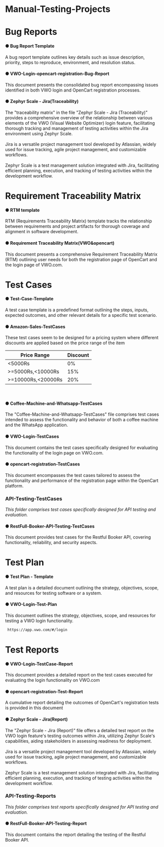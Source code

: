 # Manual-Testing-Projects
# Bug Reports
 
 <h4>● Bug Report Template</h4>
 A bug report template outlines key details such as issue description, 
 priority, steps to reproduce, environment, and resolution status.
 
 <h4>● VWO-Login-opencart-registration-Bug-Report</h4>
  This document presents the consolidated bug report encompassing issues identified in 
  both VWO login and OpenCart registration processes.
  
 <h4>● Zephyr Scale - Jira(Traceability)</h4>
  The "traceability matrix" in the file "Zephyr Scale - Jira (Traceability)" provides a comprehensive overview of the relationship between various elements of the VWO (Visual Website 
  Optimizer) login feature, facilitating thorough tracking and management of testing activities within the Jira environment using Zephyr Scale.
  <br>
  <br>
  Jira is a versatile project management tool developed by Atlassian, widely used for issue tracking, agile project management, and customizable workflows.
  <br>
  <br>
  Zephyr Scale is a test management solution integrated with Jira, facilitating efficient planning, execution, and tracking of testing activities within the development workflow.

  

# Requirement Traceability Matrix
<h4>● RTM template</h4>
RTM (Requirements Traceability Matrix) template tracks the relationship between requirements 
and project artifacts for thorough coverage and alignment in software development.

<h4>● Requirement Traceability Matrix(VWO&opencart)</h4>
 This document presents a comprehensive Requirement Traceability Matrix (RTM) 
 outlining user needs for both the registration page of OpenCart and the login page of 
 VWO.com.

# Test Cases
<h4>● Test-Case-Template</h4>
 A test case template is a predefined format outlining the steps, inputs, expected outcomes, and other relevant details for a specific test scenario.

<h4>● Amazon-Sales-TestCases</h4>
 These test cases seem to be designed for a pricing system where different discounts are applied based on the price range of the item

| Price Range           | Discount |
|-----------------------|----------|
| <5000Rs               | 0%       |
| >=5000Rs,<10000Rs     | 15%      |
| >=10000Rs,<20000Rs    | 20%      |
<br>


<h4> ● Coffee-Machine-and-Whatsapp-TestCases</h4>
 The "Coffee-Machine-and-Whatsapp-TestCases" file comprises test cases intended to assess the functionality and behavior of both a coffee machine and the WhatsApp 
 application.

<h4>● VWO-Login-TestCases</h4>
 This document contains the test cases specifically designed for evaluating the functionality of the login page on VWO.com.

 <h4>● opencart-registration-TestCases</h4>
 This document encompasses the test cases tailored to assess the functionality and performance of the registration page within the OpenCart platform.

<h3> API-Testing-TestCases</h3>
 
 *This folder comprises test cases specifically designed for API testing and evaluation.*

 <h4>● RestFull-Booker-API-Testing-TestCases</h4>
 This document provides  test cases for the Restful Booker API, covering functionality, reliability, and security aspects.

# Test Plan
  <h4>● Test Plan - Template</h4>
   A test plan is a detailed document outlining the strategy, objectives, scope, and resources for testing software or a system.
  
  <h4>● VWO-Login-Test-Plan</h4>
  This document outlines the strategy, objectives, scope, and resources for testing a VWO login functionality.
      
 
  
  ``````sh
   https://app.vwo.com/#/login
  ``````
  
# Test Reports

<h4>● VWO-Login-TestCase-Report</h4>
 This document provides a detailed report on the test cases executed for evaluating the login functionality on VWO.com

<h4>● opencart-registration-Test-Report</h4>
  A cumulative report detailing the outcomes of OpenCart's registration tests is provided in this document
  
<h4>● Zephyr Scale - Jira(Report)</h4>
 The "Zephyr Scale - Jira (Report)" file offers a detailed test report on the VWO login feature's testing outcomes within Jira, utilizing Zephyr Scale's capabilities, aiding 
 stakeholders in assessing readiness for deployment.
 <br>
  <br>
  Jira is a versatile project management tool developed by Atlassian, widely used for issue tracking, agile project management, and customizable workflows.
  <br>
  <br>
  Zephyr Scale is a test management solution integrated with Jira, facilitating efficient planning, execution, and tracking of testing activities within the development workflow.

 <h3> API-Testing-Reports</h3>

 *This folder comprises test reports specifically designed for API testing and evaluation.*

  <h4>● RestFull-Booker-API-Testing-Report</h4>
  This document contains the report detailing the testing of the Restful Booker API.

  

 
   

